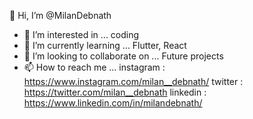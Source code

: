 👋 Hi, I’m @MilanDebnath
- 👀 I’m interested in ... coding
- 🌱 I’m currently learning ... Flutter, React
- 💞️ I’m looking to collaborate on ... Future projects
- 📫 How to reach me ... instagram : https://www.instagram.com/milan__debnath/
                          twitter : https://twitter.com/milan__debnath
                          linkedin : https://www.linkedin.com/in/milandebnath/

<!---
MilanDebnath/MilanDebnath is a ✨ special ✨ repository because its `README.md` (this file) appears on your GitHub profile.
You can click the Preview link to take a look at your changes.


--->
